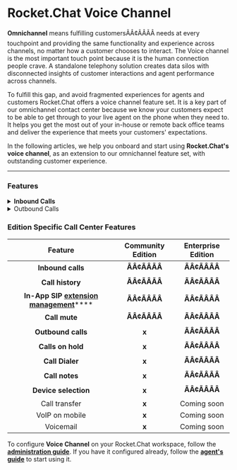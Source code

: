 # Rocket.Chat Voice Channel

**Omnichannel** means fulfilling customersÃÂ¢ÃÂÃÂ needs at every touchpoint and providing the same functionality and experience across channels, no matter how a customer chooses to interact. The Voice channel is the most important touch point because it is the human connection people crave. A standalone telephony solution creates data silos with disconnected insights of customer interactions and agent performance across channels.

To fulfill this gap, and avoid fragmented experiences for agents and customers Rocket.Chat offers a voice channel feature set. It is a key part of our omnichannel contact center because we know your customers expect to be able to get through to your live agent on the phone when they need to. It helps you get the most out of your in-house or remote back office teams and deliver the experience that meets your customers' expectations.

In the following articles, we help you onboard and start using **Rocket.Chat's voice channel**, as an extension to our omnichannel feature set, with outstanding customer experience.&#x20;

****

### **Features**

<details>

<summary><strong>Inbound Calls</strong></summary>

****[**Inbound Calls**](../rocket.chat-voice-channel/voice-channel-agent-guides/how-to-take-a-call-in-rocket.chat-call-center.md) **** are great for having local visibility in various markets around the world. These calls allow you to receive calls on your business platform initiated by your customers using their mobile or landline phones.

</details>

<details>

<summary>Outbound Calls</summary>

With [**outbound calls**](../rocket.chat-voice-channel/voice-channel-agent-guides/how-to-initiate-an-outbound-call-as-an-agent.md), you can initiate calls toward your customers.

</details>

### **Edition Specific Call Center Features**

|                                                                                                 Feature                                                                                                 | Community Edition | Enterprise Edition |
| :-----------------------------------------------------------------------------------------------------------------------------------------------------------------------------------------------------: | :---------------: | :----------------: |
|                                                                                            **Inbound calls**                                                                                            |       **ÃÂ¢ÃÂÃÂ**       |        **ÃÂ¢ÃÂÃÂ**       |
|                                                                                             **Call history**                                                                                            |       **ÃÂ¢ÃÂÃÂ**       |        **ÃÂ¢ÃÂÃÂ**       |
| **In-App SIP** [**extension management**](https://docs.rocket.chat/guides/rocket.chat-call-center/getting-started-with-call-center/configure-without-previously-having-a-pbx-server/sip-extensions)**** |       **ÃÂ¢ÃÂÃÂ**       |        **ÃÂ¢ÃÂÃÂ**       |
|                                                                                              **Call mute**                                                                                              |       **ÃÂ¢ÃÂÃÂ**       |        **ÃÂ¢ÃÂÃÂ**       |
|                                                                                            **Outbound calls**                                                                                           |       **x**       |        **ÃÂ¢ÃÂÃÂ**       |
|                                                                                            **Calls on hold**                                                                                            |       **x**       |        **ÃÂ¢ÃÂÃÂ**       |
|                                                                                             **Call Dialer**                                                                                             |       **x**       |        **ÃÂ¢ÃÂÃÂ**       |
|                                                                                              **Call notes**                                                                                             |       **x**       |        **ÃÂ¢ÃÂÃÂ**       |
|                                                                                           **Device selection**                                                                                          |       **x**       |        **ÃÂ¢ÃÂÃÂ**       |
|                                                                                              Call transfer                                                                                              |       **x**       |     Coming soon    |
|                                                                                              VoIP on mobile                                                                                             |       **x**       |     Coming soon    |
|                                                                                                Voicemail                                                                                                |       **x**       |     Coming soon    |

To configure **Voice Channel** on your Rocket.Chat workspace, follow the [**administration guide**](https://docs.rocket.chat/guides/rocket.chat-call-center/getting-started-with-call-center). If you have it configured already, follow the [**agent's guide**](https://docs.rocket.chat/guides/rocket.chat-call-center/call-center-agent-guides) to start using it.
